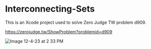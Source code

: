 # Interconnecting-Sets

This is an Xcode project used to solve Zero Judge TW problem d909. 

https://zerojudge.tw/ShowProblem?problemid=d909

![Image 12-4-23 at 2 33 PM](https://github.com/Rrazr/Interconnecting-Sets/assets/110663400/ca3911a1-2bb3-4a0a-870a-54a7ea46fc18)
